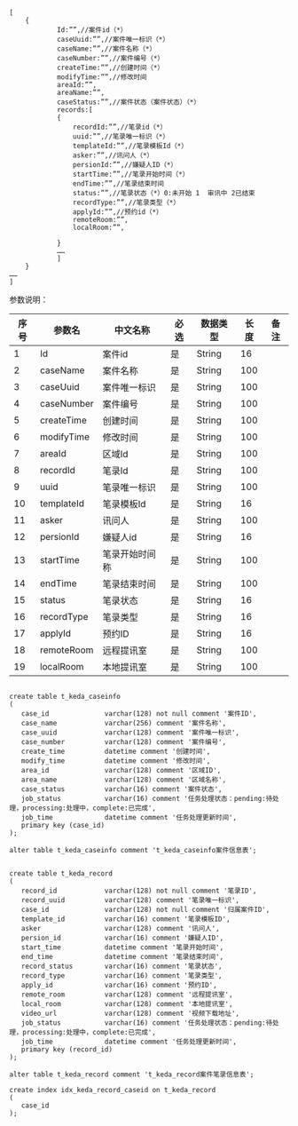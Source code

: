 ```
[
    {
			Id:””,//案件id（*）
            caseUuid:””,//案件唯一标识（*）
			caseName:””,//案件名称（*）
			caseNumber:””,//案件编号（*）
            createTime:””,//创建时间（*）
            modifyTime:””,//修改时间
			areaId:””,
			areaName:””,
            caseStatus:””,//案件状态（案件状态）（*）
            records:[
            {
	            recordId:””,//笔录id（*）
	            uuid:””,//笔录唯一标识（*）
	            templateId:””,//笔录模板Id（*）
	            asker:””,//讯问人（*）
	            persionId:””,//嫌疑人ID（*）
	            startTime:””,//笔录开始时间（*）
                endTime:””,//笔录结束时间
                status:””,//笔录状态（*）0:未开始 1  审讯中 2已结束
                recordType:””,//笔录类型（*）
                applyId:””,//预约id（*）
                remoteRoom:””,
                localRoom:””,
	
            }
            ……
            ]
    }
……
]
```

参数说明：

|序号	|参数名|	中文名称|	必选|	数据类型|	长度|	备注|
|-------|-----|--------|-------|-----------|--------|-------|
|1	|Id	|案件id	|是	|String	|16 |	
|2	|caseName	|案件名称	|是	|String	|100|	
|3	|caseUuid	|案件唯一标识	|是	|String	|100|	
|4	|caseNumber	|案件编号	|是	|String	|100|	
|5	|createTime	|创建时间	|是	|String	|100|	
|6	|modifyTime	|修改时间	|是	|String	|100|	
|7	|areaId	|区域Id	|是	|String	|100|	
|8	|recordId	|笔录Id	|是	|String	|100|	
|9	|uuid	|笔录唯一标识	|是	|String	|100|	
|10	|templateId	|笔录模板Id	|是	|String	|16	|
|11	|asker	|讯问人	|是	|String	|100	|
|12	|persionId	|嫌疑人id	|是	|String	|16	|
|13	|startTime	|笔录开始时间称	|是	|String	|100	|
|14	|endTime	|笔录结束时间	|是	|String	|100	|
|15	|status	|笔录状态	|是	|String	|16	|
|16	|recordType	|笔录类型	|是	|String	|16	|
|17	|applyId	|预约ID	|是	|String	|16	|
|18	|remoteRoom	|远程提讯室	|是	|String	|100	|
|19	|localRoom	|本地提讯室	|是	|String	|100	|

```mysql

create table t_keda_caseinfo
(
   case_id              varchar(128) not null comment '案件ID',
   case_name            varchar(256) comment '案件名称',
   case_uuid            varchar(128) comment '案件唯一标识',
   case_number          varchar(128) comment '案件编号',
   create_time          datetime comment '创建时间',
   modify_time          datetime comment '修改时间',
   area_id              varchar(128) comment '区域ID',
   area_name            varchar(128) comment '区域名称',
   case_status          varchar(16) comment '案件状态',
   job_status           varchar(16) comment '任务处理状态：pending:待处理，processing:处理中，complete:已完成',
   job_time             datetime comment '任务处理更新时间',
   primary key (case_id)
);

alter table t_keda_caseinfo comment 't_keda_caseinfo案件信息表';


create table t_keda_record
(
   record_id            varchar(128) not null comment '笔录ID',
   record_uuid          varchar(128) comment '笔录唯一标识',
   case_id              varchar(128) not null comment '归属案件ID',
   template_id          varchar(16) comment '笔录模板ID',
   asker                varchar(128) comment '讯问人',
   persion_id           varchar(16) comment '嫌疑人ID',
   start_time           datetime comment '笔录开始时间',
   end_time             datetime comment '笔录结束时间',
   record_status        varchar(16) comment '笔录状态',
   record_type          varchar(16) comment '笔录类型',
   apply_id             varchar(16) comment '预约ID',
   remote_room          varchar(128) comment '远程提讯室',
   local_room           varchar(128) comment '本地提讯室',
   video_url            varchar(128) comment '视频下载地址',
   job_status           varchar(16) comment '任务处理状态：pending:待处理，processing:处理中，complete:已完成',
   job_time             datetime comment '任务处理更新时间',
   primary key (record_id)
);

alter table t_keda_record comment 't_keda_record案件笔录信息表';

create index idx_keda_record_caseid on t_keda_record
(
   case_id
);

```